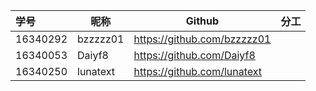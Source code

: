 |  学号   |  昵称  |Github                     |分工               |
|:--------|-------|---------------------------|-------------------|
|16340292|bzzzzz01|https://github.com/bzzzzz01|                   |
|16340053|Daiyf8  |https://github.com/Daiyf8  |                   |
|16340250|lunatext|https://github.com/lunatext|                   |
